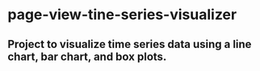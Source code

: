 # page-view-tine-series-visualizer

## Project to visualize time series data using a line chart, bar chart, and box plots.
